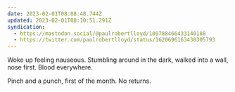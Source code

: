 ```yaml
---
date: 2023-02-01T08:08:48.744Z
updated: 2023-02-01T08:10:51.291Z
syndication:
  - https://mastodon.social/@paulrobertlloyd/109788466433140188
  - https://twitter.com/paulrobertlloyd/status/1620696163430305793
---
```

Woke up feeling nauseous. Stumbling around in the dark, walked into a wall, nose first. Blood everywhere.

Pinch and a punch, first of the month. No returns.
